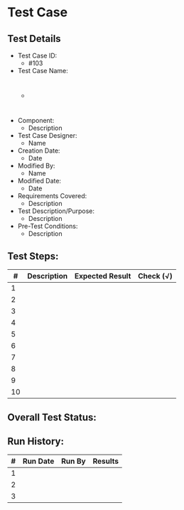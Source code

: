 # Test Case 

## Test Details

* Test Case ID:
  * #103
* Test Case Name:
  * #
* Component: 
  * Description
* Test Case Designer:
  * Name
* Creation Date:
  * Date
* Modified By:
  * Name
* Modified Date:
  * Date
* Requirements Covered:
  * Description
* Test Description/Purpose:
  * Description
* Pre-Test Conditions:
  * Description
## Test Steps: 
| # | Description | Expected Result | Check (√) |
| --- | --- | --- | --- |
| 1 | | | |			
| 2 | | | |			
| 3 | | | |			
| 4 | | | |			
| 5 | | | |			
| 6 | | | |			
| 7 | | | |			
| 8 | | | |			
| 9 | | | |			
| 10 | | | |			

## Overall Test Status:



## Run History:
| # |	Run Date |	Run By |	Results |
| --- | --- | --- | --- |
| 1 | | | |			
| 2 | | | |			
| 3 | | | |			


